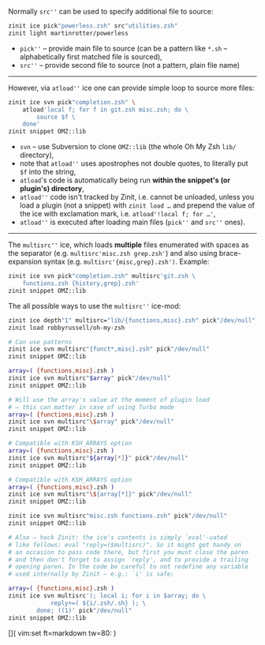Normally `src''` can be used to specify additional file to source:

```zsh
zinit ice pick"powerless.zsh" src"utilities.zsh"
zinit light martinrotter/powerless
```

- `pick''` – provide main file to source (can be a pattern like `*.sh` –
  alphabetically first matched file is sourced),
- `src''` – provide second file to source (not a pattern, plain file name)

***

However, via `atload''` ice one can provide simple loop to source more files:

```zsh
zinit ice svn pick"completion.zsh" \
    atload'local f; for f in git.zsh misc.zsh; do \
        source $f \
    done'
zinit snippet OMZ::lib
```

- `svn` – use Subversion to clone `OMZ::lib` (the whole Oh My Zsh `lib/`
  directory),
- note that `atload''` uses apostrophes not double quotes, to literally put `$f`
  into the string,
- `atload`'s code is automatically being run **within the snippet's (or
  plugin's) directory**,
- `atload''` code isn't tracked by Zinit, i.e. cannot be unloaded, unless you
  load a plugin (not a snippet) with `zinit load …` and prepend the value of
  the ice with exclamation mark, i.e.  `atload'!local f; for …'`,
- `atload''` is executed after loading main files (`pick''` and `src''` ones).

****

The `multisrc''` ice, which loads **multiple** files enumerated with
spaces as the separator (e.g. `multisrc'misc.zsh grep.zsh'`) and also using
brace-expansion syntax (e.g. `multisrc'{misc,grep}.zsh')`. Example:

```zsh
zinit ice svn pick"completion.zsh" multisrc'git.zsh \
    functions.zsh {history,grep}.zsh'
zinit snippet OMZ::lib
```

The all possible ways to use the `multisrc''` ice-mod:

```zsh
zinit ice depth"1" multisrc="lib/{functions,misc}.zsh" pick"/dev/null"
zinit load robbyrussell/oh-my-zsh

# Can use patterns
zinit ice svn multisrc"{funct*,misc}.zsh" pick"/dev/null"
zinit snippet OMZ::lib

array=( {functions,misc}.zsh )
zinit ice svn multisrc"$array" pick"/dev/null"
zinit snippet OMZ::lib

# Will use the array's value at the moment of plugin load
# – this can matter in case of using Turbo mode
array=( {functions,misc}.zsh )
zinit ice svn multisrc"\$array" pick"/dev/null"
zinit snippet OMZ::lib

# Compatible with KSH_ARRAYS option
array=( {functions,misc}.zsh )
zinit ice svn multisrc"${array[*]}" pick"/dev/null"
zinit snippet OMZ::lib

# Compatible with KSH_ARRAYS option
array=( {functions,misc}.zsh )
zinit ice svn multisrc"\${array[*]}" pick"/dev/null"
zinit snippet OMZ::lib

zinit ice svn multisrc"misc.zsh functions.zsh" pick"/dev/null"
zinit snippet OMZ::lib

# Also – hack Zinit: the ice's contents is simply `eval'-uated
# like follows: eval "reply=($multisrc)". So it might get handy on
# an occasion to pass code there, but first you must close the paren
# and then don't forget to assign `reply', and to provide a trailing
# opening paren. In the code be careful to not redefine any variable
# used internally by Zinit – e.g.: `i' is safe:

array=( {functions,misc}.zsh )
zinit ice svn multisrc'); local i; for i in $array; do \
            reply+=( ${i/.zsh/.sh} ); \
        done; ((1)' pick"/dev/null"
zinit snippet OMZ::lib
```


[]( vim:set ft=markdown tw=80: )
